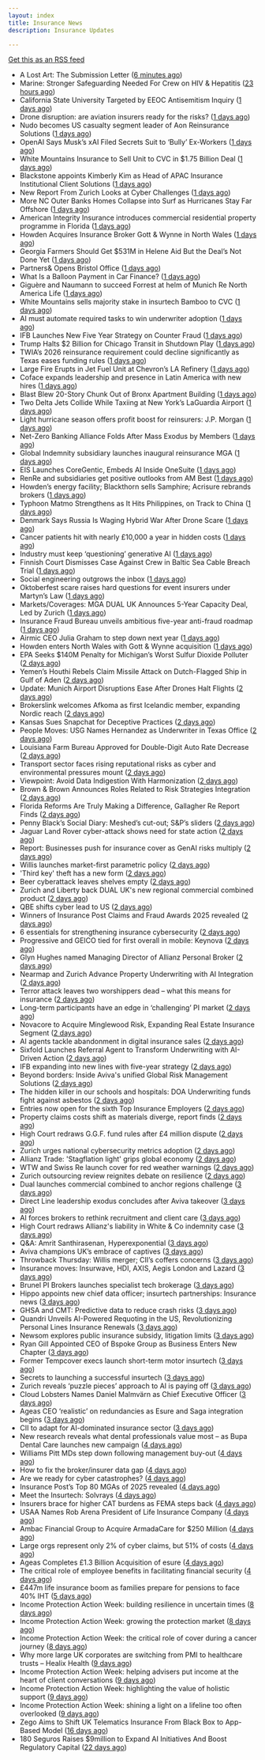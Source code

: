 ```yaml
---
layout: index
title: Insurance News
description: Insurance Updates

---
```


[Get this as an RSS feed](/insurance.rss)

<!-- news_marker starts -->
- A Lost Art: The Submission Letter ([6 minutes ago](https://www.insurancejournal.com/blogs/old-republic-surety/2025/10/05/830865.htm))
- Marine: Stronger Safeguarding Needed For Crew on HIV & Hepatitis ([23 hours ago](https://insurance-edge.net/2025/10/04/marine-stronger-safeguarding-needed-for-crew-on-hiv-hepatitis/))
- California State University Targeted by EEOC Antisemitism Inquiry ([1 days ago](https://www.insurancejournal.com/news/west/2025/10/03/842541.htm))
- Drone disruption: are aviation insurers ready for the risks? ([1 days ago](https://www.insurancebusinessmag.com/uk/news/breaking-news/drone-disruption-are-aviation-insurers-ready-for-the-risks-551921.aspx))
- Nudo becomes US casualty segment leader of Aon Reinsurance Solutions ([1 days ago](https://www.reinsurancene.ws/nudo-becomes-us-casualty-segment-leader-of-aon-reinsurance-solutions/))
- OpenAI Says Musk’s xAI Filed Secrets Suit to ‘Bully’ Ex-Workers ([1 days ago](https://www.insurancejournal.com/news/national/2025/10/03/842529.htm))
- White Mountains Insurance to Sell Unit to CVC in $1.75 Billion Deal ([1 days ago](https://www.insurancejournal.com/news/national/2025/10/03/842524.htm))
- Blackstone appoints Kimberly Kim as Head of APAC Insurance Institutional Client Solutions ([1 days ago](https://www.reinsurancene.ws/blackstone-appoints-kimberly-kim-as-head-of-apac-insurance-institutional-client-solutions/))
- New Report From Zurich Looks at Cyber Challenges ([1 days ago](https://insurance-edge.net/2025/10/03/new-report-from-zurich-looks-at-cyber-challenges/))
- More NC Outer Banks Homes Collapse into Surf as Hurricanes Stay Far Offshore ([1 days ago](https://www.insurancejournal.com/news/southeast/2025/10/03/842509.htm))
- American Integrity Insurance introduces commercial residential property programme in Florida ([1 days ago](https://www.reinsurancene.ws/american-integrity-insurance-introduces-commercial-residential-property-programme-in-florida/))
- Howden Acquires Insurance Broker Gott & Wynne in North Wales ([1 days ago](https://www.insurancejournal.com/news/international/2025/10/03/842506.htm))
- Georgia Farmers Should Get $531M in Helene Aid But the Deal’s Not Done Yet ([1 days ago](https://www.insurancejournal.com/news/southeast/2025/10/03/842501.htm))
- Partners& Opens Bristol Office ([1 days ago](https://insurance-edge.net/2025/10/03/partners-opens-bristol-office/))
- What Is a Balloon Payment in Car Finance? ([1 days ago](https://insurance-edge.net/2025/10/03/what-is-a-balloon-payment-in-car-finance/))
- Giguère and Naumann to succeed Forrest at helm of Munich Re North America Life ([1 days ago](https://www.reinsurancene.ws/giguere-and-naumann-to-succeed-forrest-at-helm-of-munich-re-north-america-life/))
- White Mountains sells majority stake in insurtech Bamboo to CVC ([1 days ago](https://www.reinsurancene.ws/white-mountains-sells-majority-stake-in-insurtech-bamboo-to-cvc/))
- AI must automate required tasks to win underwriter adoption ([1 days ago](https://www.postonline.co.uk/technology/7959172/ai-must-automate-required-tasks-to-win-underwriter-adoption))
- IFB Launches New Five Year Strategy on Counter Fraud ([1 days ago](https://insurance-edge.net/2025/10/03/ifb-launches-new-five-year-strategy-on-counter-fraud/))
- Trump Halts $2 Billion for Chicago Transit in Shutdown Play ([1 days ago](https://www.insurancejournal.com/news/midwest/2025/10/03/842401.htm))
- TWIA’s 2026 reinsurance requirement could decline significantly as Texas eases funding rules ([1 days ago](https://www.reinsurancene.ws/twias-2026-reinsurance-requirement-could-decline-significantly-as-texas-eases-funding-rules/))
- Large Fire Erupts in Jet Fuel Unit at Chevron’s LA Refinery ([1 days ago](https://www.insurancejournal.com/news/west/2025/10/03/842398.htm))
- Coface expands leadership and presence in Latin America with new hires ([1 days ago](https://www.reinsurancene.ws/coface-expands-leadership-and-presence-in-latin-america-with-new-hires/))
- Blast Blew 20-Story Chunk Out of Bronx Apartment Building ([1 days ago](https://www.insurancejournal.com/news/east/2025/10/03/842385.htm))
- Two Delta Jets Collide While Taxiing at New York’s LaGuardia Airport ([1 days ago](https://www.insurancejournal.com/news/east/2025/10/03/842373.htm))
- Light hurricane season offers profit boost for reinsurers: J.P. Morgan ([1 days ago](https://www.reinsurancene.ws/light-hurricane-season-offers-profit-boost-for-reinsurers-j-p-morgan/))
- Net-Zero Banking Alliance Folds After Mass Exodus by Members ([1 days ago](https://www.insurancejournal.com/news/international/2025/10/03/842370.htm))
- Global Indemnity subsidiary launches inaugural reinsurance MGA ([1 days ago](https://www.reinsurancene.ws/global-indemnity-subsidiary-launches-inaugural-reinsurance-mga/))
- EIS Launches CoreGentic, Embeds AI Inside OneSuite ([1 days ago](https://insurance-edge.net/2025/10/03/eis-launches-coregentic-embeds-ai-inside-onesuite/))
- RenRe and subsidiaries get positive outlooks from AM Best ([1 days ago](https://www.reinsurancene.ws/renre-and-subsidiaries-get-positive-outlooks-from-am-best/))
- Howden’s energy facility; Blackthorn sells Samphire; Acrisure rebrands brokers ([1 days ago](https://www.postonline.co.uk/news/7959167/howden%E2%80%99s-energy-facility-blackthorn-sells-samphire-acrisure-rebrands-brokers))
- Typhoon Matmo Strengthens as It Hits Philippines, on Track to China ([1 days ago](https://www.insurancejournal.com/news/international/2025/10/03/842365.htm))
- Denmark Says Russia Is Waging Hybrid War After Drone Scare ([1 days ago](https://www.insurancejournal.com/news/international/2025/10/03/842361.htm))
- Cancer patients hit with nearly £10,000 a year in hidden costs ([1 days ago](https://ifamagazine.com/cancer-patients-hit-with-nearly-10000-a-year-in-hidden-costs/))
- Industry must keep ‘questioning’ generative AI ([1 days ago](https://www.postonline.co.uk/news/7959165/industry-must-keep-%E2%80%98questioning%E2%80%99-generative-ai))
- Finnish Court Dismisses Case Against Crew in Baltic Sea Cable Breach Trial ([1 days ago](https://www.insurancejournal.com/news/international/2025/10/03/842354.htm))
- Social engineering outgrows the inbox ([1 days ago](https://www.insurancebusinessmag.com/uk/news/cyber/social-engineering-outgrows-the-inbox-551287.aspx))
- Oktoberfest scare raises hard questions for event insurers under Martyn’s Law ([1 days ago](https://www.insurancebusinessmag.com/uk/news/breaking-news/oktoberfest-scare-raises-hard-questions-for-event-insurers-under-martyns-law-551876.aspx))
- Markets/Coverages: MGA DUAL UK Announces 5-Year Capacity Deal, Led by Zurich ([1 days ago](https://www.insurancejournal.com/news/international/2025/10/03/842351.htm))
- Insurance Fraud Bureau unveils ambitious five-year anti-fraud roadmap ([1 days ago](https://www.insurancebusinessmag.com/uk/news/breaking-news/insurance-fraud-bureau-unveils-ambitious-fiveyear-antifraud-roadmap-551868.aspx))
- Airmic CEO Julia Graham to step down next year ([1 days ago](https://www.postonline.co.uk/risk-management/7959169/airmic-ceo-julia-graham-to-step-down-next-year))
- Howden enters North Wales with Gott & Wynne acquisition ([1 days ago](https://www.insurancebusinessmag.com/uk/news/mergers-acquisitions/howden-enters-north-wales-with-gott-and-wynne-acquisition-551866.aspx))
- EPA Seeks $140M Penalty for Michigan’s Worst Sulfur Dioxide Polluter ([2 days ago](https://www.insurancejournal.com/news/midwest/2025/10/03/842281.htm))
- Yemen’s Houthi Rebels Claim Missile Attack on Dutch-Flagged Ship in Gulf of Aden ([2 days ago](https://www.insurancejournal.com/news/international/2025/10/03/842347.htm))
- Update: Munich Airport Disruptions Ease After Drones Halt Flights ([2 days ago](https://www.insurancejournal.com/news/international/2025/10/03/842338.htm))
- Brokerslink welcomes Afkoma as first Icelandic member, expanding Nordic reach ([2 days ago](https://www.insurancebusinessmag.com/uk/news/breaking-news/brokerslink-welcomes-afkoma-as-first-icelandic-member-expanding-nordic-reach-551859.aspx))
- Kansas Sues Snapchat for Deceptive Practices ([2 days ago](https://www.insurancejournal.com/news/midwest/2025/10/03/842278.htm))
- People Moves: USG Names Hernandez as Underwriter in Texas Office ([2 days ago](https://www.insurancejournal.com/news/southcentral/2025/10/03/842266.htm))
- Louisiana Farm Bureau Approved for Double-Digit Auto Rate Decrease ([2 days ago](https://www.insurancejournal.com/news/southcentral/2025/10/03/842270.htm))
- Transport sector faces rising reputational risks as cyber and environmental pressures mount ([2 days ago](https://www.insurancebusinessmag.com/uk/news/breaking-news/transport-sector-faces-rising-reputational-risks-as-cyber-and-environmental-pressures-mount-551842.aspx))
- Viewpoint: Avoid Data Indigestion With Harmonization ([2 days ago](https://www.insurancejournal.com/news/national/2025/10/03/840469.htm))
- Brown & Brown Announces Roles Related to Risk Strategies Integration ([2 days ago](https://www.insurancejournal.com/news/national/2025/10/03/842297.htm))
- Florida Reforms Are Truly Making a Difference, Gallagher Re Report Finds ([2 days ago](https://www.insurancejournal.com/news/southeast/2025/10/03/842330.htm))
- Penny Black’s Social Diary: Meshed’s cut-out; S&P’s sliders ([2 days ago](https://www.postonline.co.uk/people/7958967/penny-black%E2%80%99s-social-diary-meshed%E2%80%99s-cut-out-sp%E2%80%99s-sliders))
- Jaguar Land Rover cyber-attack shows need for state action ([2 days ago](https://www.postonline.co.uk/commercial/7959136/jaguar-land-rover-cyber-attack-shows-need-for-state-action))
- Report: Businesses push for insurance cover as GenAI risks multiply ([2 days ago](https://www.insurancebusinessmag.com/uk/news/technology/report-businesses-push-for-insurance-cover-as-genai-risks-multiply-551820.aspx))
- Willis launches market-first parametric policy ([2 days ago](https://www.insurancebusinessmag.com/uk/news/catastrophe/willis-launches-marketfirst-parametric-policy-551819.aspx))
- 'Third key' theft has a new form ([2 days ago](https://www.insurancebusinessmag.com/uk/news/auto-motor/third-key-theft-has-a-new-form-551818.aspx))
- Beer cyberattack leaves shelves empty ([2 days ago](https://www.insurancebusinessmag.com/uk/news/cyber/beer-cyberattack-leaves-shelves-empty-551817.aspx))
- Zurich and Liberty back DUAL UK's new regional commercial combined product ([2 days ago](https://www.insurancebusinessmag.com/uk/news/breaking-news/zurich-and-liberty-back-dual-uks-new-regional-commercial-combined-product-551812.aspx))
- QBE shifts cyber lead to US ([2 days ago](https://www.insurancebusinessmag.com/uk/news/cyber/qbe-shifts-cyber-lead-to-us-551807.aspx))
- Winners of Insurance Post Claims and Fraud Awards 2025 revealed ([2 days ago](https://www.postonline.co.uk/claims/7959102/winners-of-insurance-post-claims-and-fraud-awards-2025-revealed))
- 6 essentials for strengthening insurance cybersecurity ([2 days ago](https://www.dig-in.com/opinion/6-essentials-for-strengthening-insurance-cybersecurity))
- Progressive and GEICO tied for first overall in mobile: Keynova ([2 days ago](https://www.dig-in.com/news/progressive-geico-tied-for-first-overall-in-mobile-keynova))
- Glyn Hughes named Managing Director of Allianz Personal Broker ([2 days ago](https://www.insurtechinsights.com/glyn-hughes-named-managing-director-of-allianz-personal-broker/))
- Nearmap and Zurich Advance Property Underwriting with AI Integration ([2 days ago](https://www.insurtechinsights.com/nearmap-and-zurich-advance-property-underwriting-with-ai-integration/))
- Terror attack leaves two worshippers dead – what this means for insurance ([2 days ago](https://www.insurancebusinessmag.com/uk/news/breaking-news/terror-attack-leaves-two-worshippers-dead--what-this-means-for-insurance-551771.aspx))
- Long-term participants have an edge in ‘challenging’ PI market ([2 days ago](https://www.postonline.co.uk/commercial/7959162/long-term-participants-have-an-edge-in-%E2%80%98challenging%E2%80%99-pi-market))
- Novacore to Acquire Minglewood Risk, Expanding Real Estate Insurance Segment ([2 days ago](https://www.insurtechinsights.com/novacore-to-acquire-minglewood-risk-expanding-real-estate-insurance-segment/))
- AI agents tackle abandonment in digital insurance sales ([2 days ago](https://www.postonline.co.uk/technology/7959134/ai-agents-tackle-abandonment-in-digital-insurance-sales))
- Sixfold Launches Referral Agent to Transform Underwriting with AI-Driven Action ([2 days ago](https://www.insurtechinsights.com/sixfold-launches-referral-agent-to-transform-underwriting-with-ai-driven-action/))
- IFB expanding into new lines with five-year strategy ([2 days ago](https://www.postonline.co.uk/news/7959109/ifb-to-delve-into-new-lines-with-new-five-year-strategy))
- Beyond borders: Inside Aviva's unified Global Risk Management Solutions ([2 days ago](https://www.insurancebusinessmag.com/uk/news/breaking-news/beyond-borders-inside-avivas-unified-global-risk-management-solutions-550526.aspx))
- The hidden killer in our schools and hospitals: DOA Underwriting funds fight against asbestos ([2 days ago](https://www.insurancebusinessmag.com/uk/news/non-profits/the-hidden-killer-in-our-schools-and-hospitals-doa-underwriting-funds-fight-against-asbestos-551730.aspx))
- Entries now open for the sixth Top Insurance Employers ([2 days ago](https://www.insurancebusinessmag.com/uk/news/breaking-news/entries-now-open-for-the-sixth-top-insurance-employers-551729.aspx))
- Property claims costs shift as materials diverge, report finds ([2 days ago](https://www.insurancebusinessmag.com/uk/news/property-insurance/property-claims-costs-shift-as-materials-diverge-report-finds-551728.aspx))
- High Court redraws G.G.F. fund rules after £4 million dispute ([2 days ago](https://www.insurancebusinessmag.com/uk/news/claims/high-court-redraws-g-g-f--fund-rules-after-4-million-dispute-551727.aspx))
- Zurich urges national cybersecurity metrics adoption ([2 days ago](https://www.insurancebusinessmag.com/uk/news/cyber/zurich-urges-national-cybersecurity-metrics-adoption-551721.aspx))
- Allianz Trade: 'Stagflation light' grips global economy ([2 days ago](https://www.insurancebusinessmag.com/uk/news/breaking-news/allianz-trade-stagflation-light-grips-global-economy-551716.aspx))
- WTW and Swiss Re launch cover for red weather warnings ([2 days ago](https://www.postonline.co.uk/commercial/7959161/wtw-and-swiss-re-launch-cover-for-red-weather-warnings))
- Zurich outsourcing review reignites debate on resilience ([2 days ago](https://www.insurancebusinessmag.com/uk/news/breaking-news/zurich-outsourcing-review-reignites-debate-on-resilience-551713.aspx))
- Dual launches commercial combined to anchor regions challenge ([3 days ago](https://www.postonline.co.uk/commercial/7959111/dual-launches-commercial-combined-to-anchor-regions-challenge))
- Direct Line leadership exodus concludes after Aviva takeover ([3 days ago](https://www.postonline.co.uk/news/7959157/direct-line-leadership-exodus-concludes-after-aviva-takeover))
- AI forces brokers to rethink recruitment and client care ([3 days ago](https://www.postonline.co.uk/broker/7959153/ai-forces-brokers-to-rethink-recruitment-and-client-care))
- High Court redraws Allianz's liability in White & Co indemnity case ([3 days ago](https://www.insurancebusinessmag.com/uk/news/professional-liability/high-court-redraws-allianzs-liability-in-white-and-co-indemnity-case-551683.aspx))
- Q&A: Amrit Santhirasenan, Hyperexponential ([3 days ago](https://www.postonline.co.uk/technology/7958143/qa-amrit-santhirasenan-hyperexponential))
- Aviva champions UK’s embrace of captives ([3 days ago](https://www.postonline.co.uk/commercial/7959147/aviva-champions-uk%E2%80%99s-embrace-of-captives))
- Throwback Thursday: Willis merger; CII’s coffers concerns ([3 days ago](https://www.postonline.co.uk/people/7956770/throwback-thursday-willis-merger-cii%E2%80%99s-coffers-concerns))
- Insurance moves: Insurwave, HDI, AXIS, Aegis London and Lazard ([3 days ago](https://www.insurancebusinessmag.com/uk/news/breaking-news/insurance-moves-insurwave-hdi-axis-aegis-london-and-lazard-551676.aspx))
- Brunel PI Brokers launches specialist tech brokerage ([3 days ago](https://www.insurancebusinessmag.com/uk/news/technology/brunel-pi-brokers-launches-specialist-tech-brokerage-551673.aspx))
- Hippo appoints new chief data officer; insurtech partnerships: Insurance news ([3 days ago](https://www.dig-in.com/news/hippo-appoints-new-chief-data-officer-insurance-news))
- GHSA and CMT: Predictive data to reduce crash risks ([3 days ago](https://www.dig-in.com/news/ghsa-and-cmt-predictive-data-to-reduce-crash-risks))
- Quandri Unveils AI-Powered Requoting in the US, Revolutionizing Personal Lines Insurance Renewals ([3 days ago](https://www.insurtechinsights.com/quandri-unveils-ai-powered-requoting-in-the-us-revolutionizing-personal-lines-insurance-renewals/))
- Newsom explores public insurance subsidy, litigation limits ([3 days ago](https://www.dig-in.com/news/newsom-explores-public-insurance-subsidy-litigation-limits))
- Ryan Gill Appointed CEO of Bspoke Group as Business Enters New Chapter ([3 days ago](https://www.insurtechinsights.com/ryan-gill-appointed-ceo-of-bspoke-group-as-business-enters-new-chapter/))
- Former Tempcover execs launch short-term motor insurtech ([3 days ago](https://www.postonline.co.uk/personal/7959152/former-tempcover-execs-launch-short-term-motor-insurtech))
- Secrets to launching a successful insurtech ([3 days ago](https://www.dig-in.com/podcast/secrets-to-launching-a-successful-insurtech))
- Zurich reveals ‘puzzle pieces’ approach to AI is paying off ([3 days ago](https://www.postonline.co.uk/technology/7959150/zurich-reveals-%E2%80%98puzzle-pieces%E2%80%99-approach-to-ai-is-paying-off))
- Cloud Lobsters Names Daniel Malmvärn as Chief Executive Officer ([3 days ago](https://www.insurtechinsights.com/cloud-lobsters-names-daniel-malmvarn-as-chief-executive-officer/))
- Ageas CEO ‘realistic’ on redundancies as Esure and Saga integration begins ([3 days ago](https://www.postonline.co.uk/personal/7959149/ageas-ceo-%E2%80%98realistic%E2%80%99-on-redundancies-as-esure-and-saga-integration-begins))
- CII to adapt for AI-dominated insurance sector ([3 days ago](https://www.postonline.co.uk/news/7959148/cii-to-adapt-for-ai-dominated-insurance-sector))
- New research reveals what dental professionals value most – as Bupa Dental Care launches new campaign ([4 days ago](https://ifamagazine.com/new-research-reveals-what-dental-professionals-value-most-as-bupa-dental-care-launches-new-campaign/))
- Williams Pitt MDs step down following management buy-out ([4 days ago](https://www.postonline.co.uk/people/7959125/williams-pitt-mds-step-down-following-management-buy-out))
- How to fix the broker/insurer data gap ([4 days ago](https://www.postonline.co.uk/technology/7958263/how-to-fix-the-brokerinsurer-data-gap))
- Are we ready for cyber catastrophes? ([4 days ago](https://www.postonline.co.uk/commercial/7959014/are-we-ready-for-cyber-catastrophes))
- Insurance Post’s Top 80 MGAs of 2025 revealed ([4 days ago](https://www.postonline.co.uk/news/7958877/insurance-post%E2%80%99s-top-80-mgas-of-2025-revealed))
- Meet the Insurtech: Solvrays ([4 days ago](https://www.dig-in.com/news/meet-the-insurtech-solvrays))
- Insurers brace for higher CAT burdens as FEMA steps back ([4 days ago](https://www.dig-in.com/opinion/insurers-brace-for-higher-cat-burdens-as-fema-steps-back))
- USAA Names Rob Arena President of Life Insurance Company ([4 days ago](https://www.insurtechinsights.com/usaa-names-rob-arena-president-of-life-insurance-company/))
- Ambac Financial Group to Acquire ArmadaCare for $250 Million ([4 days ago](https://www.insurtechinsights.com/ambac-financial-group-to-acquire-armadacare-for-250-million/))
- Large orgs represent only 2% of cyber claims, but 51% of costs ([4 days ago](https://www.dig-in.com/news/large-orgs-are-only-2-of-cyber-claims-but-51-of-costs))
- Ageas Completes £1.3 Billion Acquisition of esure ([4 days ago](https://www.insurtechinsights.com/ageas-completes-1-3-billion-acquisition-of-esure/))
- The critical role of employee benefits in facilitating financial security ([4 days ago](https://www.dig-in.com/opinion/the-critical-role-of-employee-benefits-in-facilitating-financial-security))
- £447m life insurance boom as families prepare for pensions to face 40% IHT ([5 days ago](https://ifamagazine.com/447m-life-insurance-boom-as-families-prepare-for-pensions-to-face-40-iht/))
- Income Protection Action Week: building resilience in uncertain times ([8 days ago](https://ifamagazine.com/income-protection-action-week-building-resilience-in-uncertain-times/))
- Income Protection Action Week: growing the protection market ([8 days ago](https://ifamagazine.com/income-protection-action-week-growing-the-protection-market/))
- Income Protection Action Week: the critical role of cover during a cancer journey ([8 days ago](https://ifamagazine.com/income-protection-action-week-the-critical-role-of-cover-during-a-cancer-journey/))
- Why more large UK corporates are switching from PMI to healthcare trusts – Healix Health ([9 days ago](https://ifamagazine.com/why-more-large-uk-corporates-are-switching-from-pmi-to-healthcare-trusts-healix-health/))
- Income Protection Action Week: helping advisers put income at the heart of client conversations ([9 days ago](https://ifamagazine.com/income-protection-action-week-helping-advisers-put-income-at-the-heart-of-client-conversations/))
- Income Protection Action Week: highlighting the value of holistic support ([9 days ago](https://ifamagazine.com/income-protection-action-week-highlighting-the-value-of-holistic-support-as-day-four-draws-to-a-close/))
- Income Protection Action Week: shining a light on a lifeline too often overlooked ([9 days ago](https://ifamagazine.com/income-protection-action-week-shining-a-light-on-a-lifeline-too-often-overlooked/))
- Zego Aims to Shift UK Telematics Insurance From Black Box to App-Based Model ([16 days ago](https://thefintechtimes.com/zego-aims-to-shift-uk-telematics-insurance-from-black-box-to-app-based-model/))
- 180 Seguros Raises $9million to Expand AI Initiatives And Boost Regulatory Capital ([22 days ago](https://thefintechtimes.com/180-seguros-raises-9m-to-expand-ai-initiatives-and-boost-regulatory-capital/))

<!-- news_marker ends -->